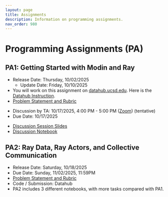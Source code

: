 ```yaml
---
layout: page
title: Assignments
description: Information on programming assignments.
nav_order: 980
---
```


# Programming Assignments (PA) 

## PA1: Getting Started with Modin and Ray

- Release Date: Thursday, 10/02/2025
  - Update Date: Friday, 10/10/2025
- You will work on this assignment on [datahub.ucsd.edu](https://datahub.ucsd.edu). Here is the [Datahub Instruction](../assets/problem_statements/datahub_instruction.pdf).
- [Problem Statement and Rubric](../assets/problem_statements/dsc204fall2025_assignment_1_v2.pdf)
<!-- - [Starter Code](https://drive.google.com/file/d/1gVaAsZnEIQz6kHphsB-kt8Y0H7ajgOuB/view?usp=drive_link) -->
- Discussion by TA: 10/17/2025, 4:00 PM - 5:00 PM ([Zoom](https://ucsd.zoom.us/j/99453442891)) (tentative)
- Due Date: 10/17/2025
<!-- - [Discussion Session Slides](https://docs.google.com/presentation/d/1X2rVTsSJuCJAHcrT6_r346QICx8IsBOvWsO6COroULU/edit?slide=id.g388b1d7d5b8_0_0#slide=id.g388b1d7d5b8_0_0) -->
- [Discussion Session Slides](https://docs.google.com/presentation/d/1gfdluDIba88d4eCfRM27EUTqfcIme8_okhGe4fzZ0wI/edit?usp=sharing)
- [Discussion Notebook](https://drive.google.com/file/d/1kPipImAFFgnpS8qmVMPzko-EizXnF4sL/view?usp=sharing)


## PA2: Ray Data, Ray Actors, and Collective Communication

- Release Date: Saturday, 10/18/2025
- Due Date: Sunday, 11/02/2025, 11:59PM
- [Problem Statement and Rubric](../assets/problem_statements/dsc204fall2025_assignment_2.pdf)
- Code / Submission: Datahub
- PA2 includes 3 different notebooks, with more tasks compared with PA1. 

<script src="../assets/darkmode.js"></script>
<script>
  window.addEventListener("DOMContentLoaded", (event) => {
    onLoad();
});
</script>
